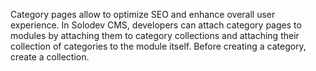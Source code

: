 Category pages allow to optimize SEO and enhance overall user experience. In Solodev CMS, developers can attach category pages to modules by attaching them to category collections and attaching their collection of categories to the module itself. Before creating a category, create a collection.